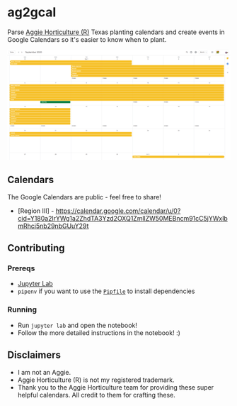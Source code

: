 # ag2gcal

Parse [Aggie Horticulture (R)](https://aggie-horticulture.tamu.edu/) Texas planting calendars and create events in Google Calendars so it's easier to know when to plant.

![](img/ag2gcal.png)

## Calendars

The Google Calendars are public - feel free to share!

- [Region III] - https://calendar.google.com/calendar/u/0?cid=Y180a2lrYWg1a2ZhdTA3Yzd2OXQ1ZmllZW50MEBncm91cC5jYWxlbmRhci5nb29nbGUuY29t

## Contributing

### Prereqs

- [Jupyter Lab](https://jupyter.org/)
- `pipenv` if you want to use the [`Pipfile`](./Pipfile) to install dependencies

### Running

- Run `jupyter lab` and open the notebook!
- Follow the more detailed instructions in the notebook! :)

## Disclaimers

- I am not an Aggie.
- Aggie Horticulture (R) is not my registered trademark.
- Thank you to the Aggie Horticulture team for providing these super helpful calendars. All credit to them for crafting these.
